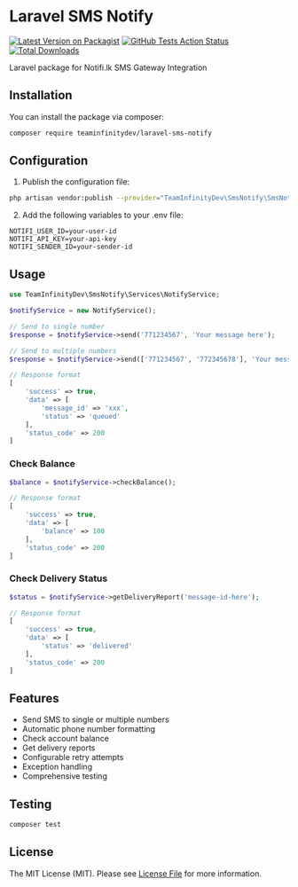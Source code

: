 # Laravel SMS Notify

[![Latest Version on Packagist](https://img.shields.io/packagist/v/teaminfinitydev/laravel-sms-notify.svg?style=flat-square)](https://packagist.org/packages/teaminfinitydev/laravel-sms-notify)
[![GitHub Tests Action Status](https://github.com/teaminfinitydev/laravel-sms-notify/actions/workflows/tests.yml/badge.svg)](https://github.com/teaminfinitydev/laravel-sms-notify/actions/workflows/tests.yml)
[![Total Downloads](https://img.shields.io/packagist/dt/teaminfinitydev/laravel-sms-notify.svg?style=flat-square)](https://packagist.org/packages/teaminfinitydev/laravel-sms-notify)

Laravel package for Notifi.lk SMS Gateway Integration

## Installation

You can install the package via composer:

```bash
composer require teaminfinitydev/laravel-sms-notify
```

## Configuration

1. Publish the configuration file:

```bash
php artisan vendor:publish --provider="TeamInfinityDev\SmsNotify\SmsNotifyServiceProvider"
```

2. Add the following variables to your .env file:

```env
NOTIFI_USER_ID=your-user-id
NOTIFI_API_KEY=your-api-key
NOTIFI_SENDER_ID=your-sender-id
```

## Usage

```php
use TeamInfinityDev\SmsNotify\Services\NotifyService;

$notifyService = new NotifyService();

// Send to single number
$response = $notifyService->send('771234567', 'Your message here');

// Send to multiple numbers
$response = $notifyService->send(['771234567', '772345678'], 'Your message here');

// Response format
[
    'success' => true,
    'data' => [
        'message_id' => 'xxx',
        'status' => 'queued'
    ],
    'status_code' => 200
]
```

### Check Balance

```php
$balance = $notifyService->checkBalance();

// Response format
[
    'success' => true,
    'data' => [
        'balance' => 100
    ],
    'status_code' => 200
]
```


### Check Delivery Status

```php
$status = $notifyService->getDeliveryReport('message-id-here');

// Response format
[
    'success' => true,
    'data' => [
        'status' => 'delivered'
    ],
    'status_code' => 200
]
```

## Features

- Send SMS to single or multiple numbers
- Automatic phone number formatting
- Check account balance
- Get delivery reports
- Configurable retry attempts
- Exception handling
- Comprehensive testing

## Testing

```bash
composer test
```

## License

The MIT License (MIT). Please see [License File](LICENSE) for more information.